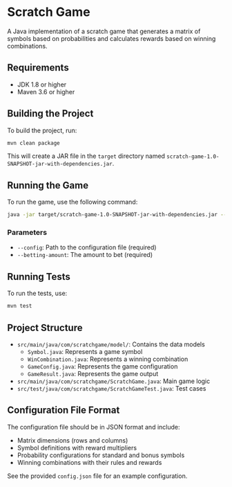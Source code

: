 # Scratch Game

A Java implementation of a scratch game that generates a matrix of symbols based on probabilities and calculates rewards based on winning combinations.

## Requirements

- JDK 1.8 or higher
- Maven 3.6 or higher

## Building the Project

To build the project, run:

```bash
mvn clean package
```

This will create a JAR file in the `target` directory named `scratch-game-1.0-SNAPSHOT-jar-with-dependencies.jar`.

## Running the Game

To run the game, use the following command:

```bash
java -jar target/scratch-game-1.0-SNAPSHOT-jar-with-dependencies.jar --config config.json --betting-amount 100
```

### Parameters

- `--config`: Path to the configuration file (required)
- `--betting-amount`: The amount to bet (required)

## Running Tests

To run the tests, use:

```bash
mvn test
```

## Project Structure

- `src/main/java/com/scratchgame/model/`: Contains the data models
  - `Symbol.java`: Represents a game symbol
  - `WinCombination.java`: Represents a winning combination
  - `GameConfig.java`: Represents the game configuration
  - `GameResult.java`: Represents the game output
- `src/main/java/com/scratchgame/ScratchGame.java`: Main game logic
- `src/test/java/com/scratchgame/ScratchGameTest.java`: Test cases

## Configuration File Format

The configuration file should be in JSON format and include:

- Matrix dimensions (rows and columns)
- Symbol definitions with reward multipliers
- Probability configurations for standard and bonus symbols
- Winning combinations with their rules and rewards

See the provided `config.json` file for an example configuration. 